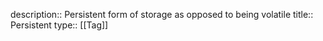 description:: Persistent form of storage as opposed to being volatile
title:: Persistent
type:: [[Tag]]
